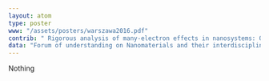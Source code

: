 ```yaml
---
layout: atom
type: poster
www: "/assets/posters/warszawa2016.pdf"
contrib: " Rigorous analysis of many-electron effects in nanosystems: Quantum dot - ring nanostructure "
data: "Forum of understanding on Nanomaterials and their interdisciplinary applications, (Warszawa, Poland, June 2016) "
---
```

Nothing

